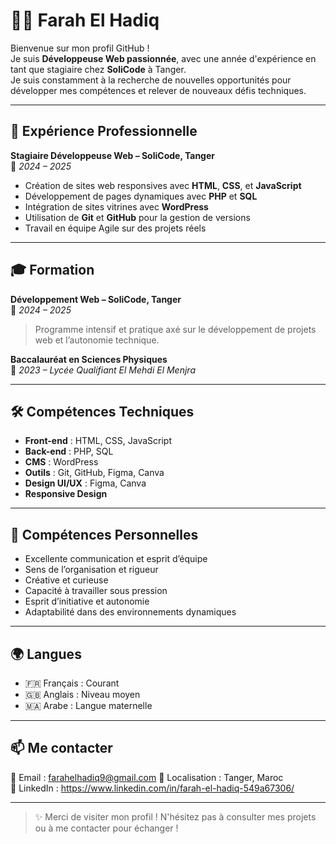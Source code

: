 # 👩‍💻 Farah El Hadiq

Bienvenue sur mon profil GitHub !  
Je suis **Développeuse Web passionnée**, avec une année d'expérience en tant que stagiaire chez **SoliCode** à Tanger.  
Je suis constamment à la recherche de nouvelles opportunités pour développer mes compétences et relever de nouveaux défis techniques.

---

## 💼 Expérience Professionnelle

**Stagiaire Développeuse Web – SoliCode, Tanger**  
📅 *2024 – 2025*  
- Création de sites web responsives avec **HTML**, **CSS**, et **JavaScript**  
- Développement de pages dynamiques avec **PHP** et **SQL**  
- Intégration de sites vitrines avec **WordPress**  
- Utilisation de **Git** et **GitHub** pour la gestion de versions  
- Travail en équipe Agile sur des projets réels

---

## 🎓 Formation

**Développement Web – SoliCode, Tanger**  
📅 *2024 – 2025*  
> Programme intensif et pratique axé sur le développement de projets web et l’autonomie technique.

**Baccalauréat en Sciences Physiques**  
📅 *2023 – Lycée Qualifiant El Mehdi El Menjra*

---

## 🛠️ Compétences Techniques

- **Front-end** : HTML, CSS, JavaScript  
- **Back-end** : PHP, SQL  
- **CMS** : WordPress  
- **Outils** : Git, GitHub, Figma, Canva  
- **Design UI/UX** : Figma, Canva  
- **Responsive Design**

---

## 🧠 Compétences Personnelles

- Excellente communication et esprit d’équipe  
- Sens de l’organisation et rigueur  
- Créative et curieuse  
- Capacité à travailler sous pression  
- Esprit d’initiative et autonomie  
- Adaptabilité dans des environnements dynamiques

---

## 🌍 Langues

- 🇫🇷 Français : Courant  
- 🇬🇧 Anglais : Niveau moyen  
- 🇲🇦 Arabe : Langue maternelle

---

## 📫 Me contacter

📧 Email : farahelhadiq9@gmail.com 
📍 Localisation : Tanger, Maroc  
🔗 LinkedIn : https://www.linkedin.com/in/farah-el-hadiq-549a67306/

---

> ✨ Merci de visiter mon profil ! N'hésitez pas à consulter mes projets ou à me contacter pour échanger !
